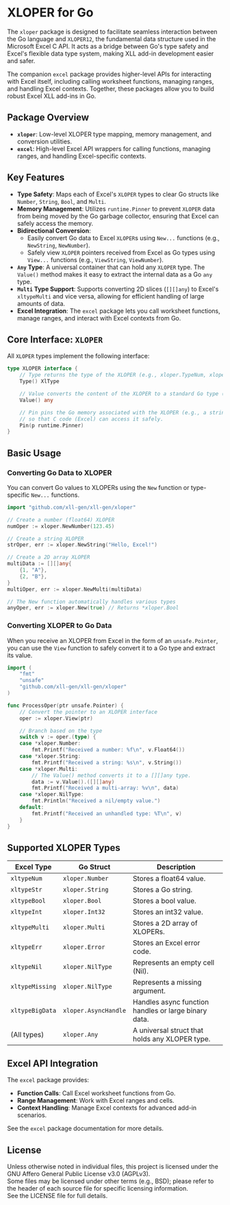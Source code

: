 # XLOPER for Go

The `xloper` package is designed to facilitate seamless interaction between the Go language and `XLOPER12`, the fundamental data structure used in the Microsoft Excel C API. It acts as a bridge between Go's type safety and Excel's flexible data type system, making XLL add-in development easier and safer.

The companion `excel` package provides higher-level APIs for interacting with Excel itself, including calling worksheet functions, managing ranges, and handling Excel contexts. Together, these packages allow you to build robust Excel XLL add-ins in Go.

## Package Overview

- **`xloper`**: Low-level XLOPER type mapping, memory management, and conversion utilities.
- **`excel`**: High-level Excel API wrappers for calling functions, managing ranges, and handling Excel-specific contexts.

## Key Features

* **Type Safety**: Maps each of Excel's `XLOPER` types to clear Go structs like `Number`, `String`, `Bool`, and `Multi`.
* **Memory Management**: Utilizes `runtime.Pinner` to prevent `XLOPER` data from being moved by the Go garbage collector, ensuring that Excel can safely access the memory.
* **Bidirectional Conversion**:
    * Easily convert Go data to Excel `XLOPER`s using `New...` functions (e.g., `NewString`, `NewNumber`).
    * Safely view `XLOPER` pointers received from Excel as Go types using `View...` functions (e.g., `ViewString`, `ViewNumber`).
* **`Any` Type**: A universal container that can hold any `XLOPER` type. The `Value()` method makes it easy to extract the internal data as a Go `any` type.
* **`Multi` Type Support**: Supports converting 2D slices (`[][]any`) to Excel's `xltypeMulti` and vice versa, allowing for efficient handling of large amounts of data.
* **Excel Integration**: The `excel` package lets you call worksheet functions, manage ranges, and interact with Excel contexts from Go.

## Core Interface: `XLOPER`

All `XLOPER` types implement the following interface:

```go
type XLOPER interface {
    // Type returns the type of the XLOPER (e.g., xloper.TypeNum, xloper.TypeStr).
    Type() XlType

    // Value converts the content of the XLOPER to a standard Go type (e.g., float64, string, [][]any) and returns it.
    Value() any

    // Pin pins the Go memory associated with the XLOPER (e.g., a string buffer)
    // so that C code (Excel) can access it safely.
    Pin(p runtime.Pinner)
}
```

## Basic Usage

### Converting Go Data to XLOPER

You can convert Go values to XLOPERs using the `New` function or type-specific `New...` functions.

```go
import "github.com/xll-gen/xll-gen/xloper"

// Create a number (float64) XLOPER
numOper := xloper.NewNumber(123.45)

// Create a string XLOPER
strOper, err := xloper.NewString("Hello, Excel!")

// Create a 2D array XLOPER
multiData := [][]any{
    {1, "A"},
    {2, "B"},
}
multiOper, err := xloper.NewMulti(multiData)

// The New function automatically handles various types
anyOper, err := xloper.New(true) // Returns *xloper.Bool
```


### Converting XLOPER to Go Data

When you receive an XLOPER from Excel in the form of an `unsafe.Pointer`, you can use the `View` function to safely convert it to a Go type and extract its value.

```go
import (
    "fmt"
    "unsafe"
    "github.com/xll-gen/xll-gen/xloper"
)

func ProcessOper(ptr unsafe.Pointer) {
    // Convert the pointer to an XLOPER interface
    oper := xloper.View(ptr)

    // Branch based on the type
    switch v := oper.(type) {
    case *xloper.Number:
        fmt.Printf("Received a number: %f\n", v.Float64())
    case *xloper.String:
        fmt.Printf("Received a string: %s\n", v.String())
    case *xloper.Multi:
        // The Value() method converts it to a [][]any type.
        data := v.Value().([][]any)
        fmt.Printf("Received a multi-array: %v\n", data)
    case *xloper.NilType:
        fmt.Println("Received a nil/empty value.")
    default:
        fmt.Printf("Received an unhandled type: %T\n", v)
    }
}
```

## Supported XLOPER Types

| Excel Type      | Go Struct             | Description                                      |
| --------------- | --------------------- | ------------------------------------------------ |
| `xltypeNum`     | `xloper.Number`       | Stores a float64 value.                          |
| `xltypeStr`     | `xloper.String`       | Stores a Go string.                              |
| `xltypeBool`    | `xloper.Bool`         | Stores a bool value.                             |
| `xltypeInt`     | `xloper.Int32`        | Stores an int32 value.                           |
| `xltypeMulti`   | `xloper.Multi`        | Stores a 2D array of XLOPERs.                    |
| `xltypeErr`     | `xloper.Error`        | Stores an Excel error code.                      |
| `xltypeNil`     | `xloper.NilType`      | Represents an empty cell (Nil).                  |
| `xltypeMissing` | `xloper.NilType`      | Represents a missing argument.                   |
| `xltypeBigData` | `xloper.AsyncHandle`  | Handles async function handles or large binary data. |
| (All types)     | `xloper.Any`          | A universal struct that holds any XLOPER type.   |

## Excel API Integration

The `excel` package provides:

- **Function Calls**: Call Excel worksheet functions from Go.
- **Range Management**: Work with Excel ranges and cells.
- **Context Handling**: Manage Excel contexts for advanced add-in scenarios.

See the `excel` package documentation for more details.

## License

Unless otherwise noted in individual files, this project is licensed under the GNU Affero General Public License v3.0 (AGPLv3).  
Some files may be licensed under other terms (e.g., BSD); please refer to the header of each source file for specific licensing information.  
See the LICENSE file for full details.